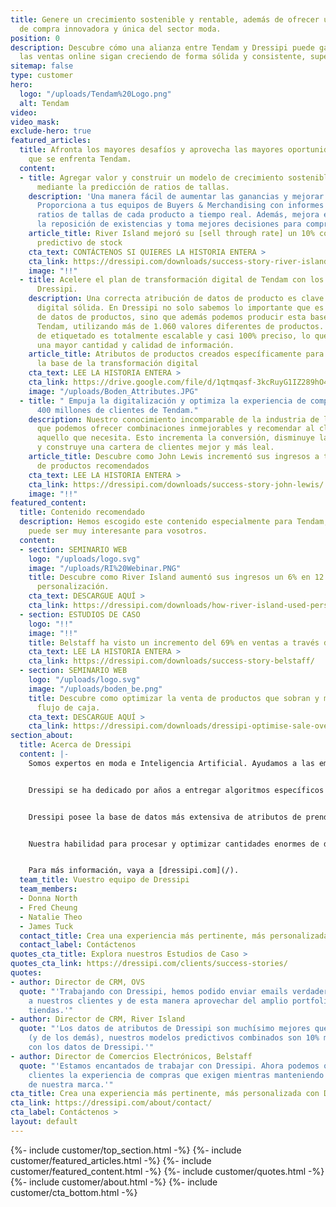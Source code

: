 ```yaml
---
title: Genere un crecimiento sostenible y rentable, además de ofrecer una experiencia
  de compra innovadora y única del sector moda.
position: 0
description: Descubre cómo una alianza entre Tendam y Dressipi puede garantizar que
  las ventas online sigan creciendo de forma sólida y consistente, superando las expectativas.
sitemap: false
type: customer
hero:
  logo: "/uploads/Tendam%20Logo.png"
  alt: Tendam
video: 
video_mask: 
exclude-hero: true
featured_articles:
  title: Afronta los mayores desafíos y aprovecha las mayores oportunidades a las
    que se enfrenta Tendam.
  content:
  - title: Agregar valor y construir un modelo de crecimiento sostenible y rentable
      mediante la predicción de ratios de tallas.
    description: 'Una manera fácil de aumentar las ganancias y mejorar procesos internos:
      Proporciona a tus equipos de Buyers & Merchandising con informes de ventas y
      ratios de tallas de cada producto a tiempo real. Además, mejora el proceso para
      la reposición de existencias y toma mejores decisiones para compras futuras.'
    article_title: River Island mejoró su [sell through rate] un 10% con nuestro modelo
      predictivo de stock
    cta_text: CONTÁCTENOS SI QUIERES LA HISTORIA ENTERA >
    cta_link: https://dressipi.com/downloads/success-story-river-island/
    image: "!!"
  - title: Acelere el plan de transformación digital de Tendam con los atributos de
      Dressipi.
    description: Una correcta atribución de datos de producto es clave para una transformación
      digital sólida. En Dressipi no solo sabemos lo importante que es una buena base
      de datos de productos, sino que además podemos producir esta base de datos para
      Tendam, utilizando más de 1.060 valores diferentes de productos. Nuestro modelo
      de etiquetado es totalmente escalable y casi 100% preciso, lo que significa
      una mayor cantidad y calidad de información.
    article_title: Atributos de productos creados específicamente para la moda son
      la base de la transformación digital
    cta_text: LEE LA HISTORIA ENTERA >
    cta_link: https://drive.google.com/file/d/1qtmqasf-3kcRuyG1IZ289hO4OR6WE5gN/view?usp=sharing
    image: "/uploads/Boden_Attributes.JPG"
  - title: " Empuja la digitalización y optimiza la experiencia de compra de mas de
      400 millones de clientes de Tendam."
    description: Nuestro conocimiento incomparable de la industria de la moda significa
      que podemos ofrecer combinaciones inmejorables y recomendar al cliente justo
      aquello que necesita. Esto incrementa la conversión, disminuye las devoluciones
      y construye una cartera de clientes mejor y más leal.
    article_title: Descubre como John Lewis incrementó sus ingresos a través de combinaciones
      de productos recomendados
    cta_text: LEE LA HISTORIA ENTERA >
    cta_link: https://dressipi.com/downloads/success-story-john-lewis/
    image: "!!"
featured_content:
  title: Contenido recomendado
  description: Hemos escogido este contenido especialmente para Tendam, creemos que
    puede ser muy interesante para vosotros.
  content:
  - section: SEMINARIO WEB
    logo: "/uploads/logo.svg"
    image: "/uploads/RI%20Webinar.PNG"
    title: Descubre como River Island aumentó sus ingresos un 6% en 12 meses usando
      personalización.
    cta_text: DESCARGUE AQUÍ >
    cta_link: https://dressipi.com/downloads/how-river-island-used-personalisation-to-deliver-revenue-increase/
  - section: ESTUDIOS DE CASO
    logo: "!!"
    image: "!!"
    title: Belstaff ha visto un incremento del 69% en ventas a través de emails personalizados.
    cta_text: LEE LA HISTORIA ENTERA >
    cta_link: https://dressipi.com/downloads/success-story-belstaff/
  - section: SEMINARIO WEB
    logo: "/uploads/logo.svg"
    image: "/uploads/boden_be.png"
    title: Descubre como optimizar la venta de productos que sobran y mejorar vuestro
      flujo de caja.
    cta_text: DESCARGUE AQUÍ >
    cta_link: https://dressipi.com/downloads/dressipi-optimise-sale-overstocked-products-webinar/
section_about:
  title: Acerca de Dressipi
  content: |-
    Somos expertos en moda e Inteligencia Artificial. Ayudamos a las empresas del sector moda a entregar los productos relevantes e inspiración que se merecen sus clientes, a través de cada paso en su experiencia de compra.


    Dressipi se ha dedicado por años a entregar algoritmos específicos para la moda, utilizando la pericia de algunos de los mejores estilistas y expertos en la industria.


    Dressipi posee la base de datos más extensiva de atributos de prendas y de preferencias de usuario específicamente para la moda.


    Nuestra habilidad para procesar y optimizar cantidades enormes de datos de varias fuentes en tiempo real es la razón por la que nuestra compañía es incomparable.


    Para más información, vaya a [dressipi.com](/).
  team_title: Vuestro equipo de Dressipi
  team_members:
  - Donna North
  - Fred Cheung
  - Natalie Theo
  - James Tuck
  contact_title: Crea una experiencia más pertinente, más personalizada con Dressipi
  contact_label: Contáctenos
quotes_cta_title: Explora nuestros Estudios de Caso >
quotes_cta_link: https://dressipi.com/clients/success-stories/
quotes:
- author: Director de CRM, OVS
  quote: "'Trabajando con Dressipi, hemos podido enviar emails verdaderamente personalizados
    a nuestros clientes y de esta manera aprovechar del amplio portfolio de nuestras
    tiendas.'"
- author: Director de CRM, River Island
  quote: "'Los datos de atributos de Dressipi son muchísimo mejores que los nuestros
    (y de los demás), nuestros modelos predictivos combinados son 10% más efectivos
    con los datos de Dressipi.'"
- author: Director de Comercios Electrónicos, Belstaff
  quote: "'Estamos encantados de trabajar con Dressipi. Ahora podemos ofrecer a nuestros
    clientes la experiencia de compras que exigen mientras manteniendo la personalidad
    de nuestra marca.'"
cta_title: Crea una experiencia más pertinente, más personalizada con Dressipi
cta_link: https://dressipi.com/about/contact/
cta_label: Contáctenos >
layout: default
---
```


{%- include customer/top_section.html -%}
{%- include customer/featured_articles.html -%}
{%- include customer/featured_content.html -%}
{%- include customer/quotes.html -%}
{%- include customer/about.html -%}
{%- include customer/cta_bottom.html -%}